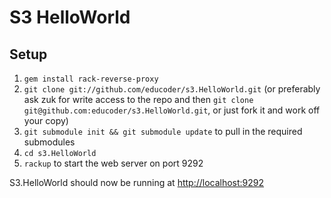 S3 HelloWorld
=============

Setup
-----

1. `gem install rack-reverse-proxy`
2. `git clone git://github.com/educoder/s3.HelloWorld.git`
   (or preferably ask zuk for write access to the repo and then `git clone git@github.com:educoder/s3.HelloWorld.git`,
    or just fork it and work off your copy)
3. `git submodule init && git submodule update` to pull in the required submodules
3. `cd s3.HelloWorld`
4. `rackup` to start the web server on port 9292

S3.HelloWorld should now be running at [http://localhost:9292](http://localhost:9292)



